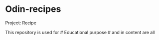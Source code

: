 # Odin-recipes
Project: Recipe

This repository is used for # Educational purpose # and in content are all